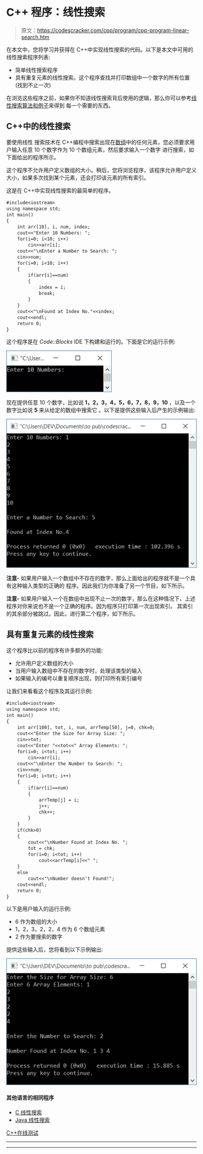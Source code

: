 # C++ 程序：线性搜索

> 原文：<https://codescracker.com/cpp/program/cpp-program-linear-search.htm>

在本文中，您将学习并获得在 C++中实现线性搜索的代码。以下是本文中可用的线性搜索程序列表:

*   简单线性搜索程序
*   具有重复元素的线性搜索。这个程序查找并打印数组中一个数字的所有位置(找到不止一次)

在浏览这些程序之前，如果你不知道线性搜索背后使用的逻辑，那么你可以参考[线性搜索算法和例子](/computer-fundamental/linear-search.htm)来得到 每一个需要的东西。

## C++中的线性搜索

要使用线性 搜索技术在 C++编程中搜索出现在[数组](/cpp/cpp-arrays.htm)中的任何元素，您必须要求用户输入任意 10 个数字作为 10 个数组元素，然后要求输入一个数字 进行搜索，如下面给出的程序所示。

这个程序不允许用户定义数组的大小。稍后，您将浏览程序，该程序允许用户定义大小，如果多次找到某个元素，还会打印该元素的所有索引。

这是在 C++中实现线性搜索的最简单的程序。

```
#include<iostream>
using namespace std;
int main()
{
    int arr[10], i, num, index;
    cout<<"Enter 10 Numbers: ";
    for(i=0; i<10; i++)
        cin>>arr[i];
    cout<<"\nEnter a Number to Search: ";
    cin>>num;
    for(i=0; i<10; i++)
    {
        if(arr[i]==num)
        {
            index = i;
            break;
        }
    }
    cout<<"\nFound at Index No."<<index;
    cout<<endl;
    return 0;
}
```

这个程序是在 *Code::Blocks* IDE 下构建和运行的。下面是它的运行示例:

![C++ program linear search](img/38bb911fabc94e23e2aab065d69a75f0.png)

现在提供任意 10 个数字，比如说 **1，2，3，4，5，6，7，8，9，10** ，以及一个数字比如说 **5** 来从给定的数组中搜索它 。以下是提供这些输入后产生的示例输出:

![linear search c++](img/355d747add69a087e519cf14b1841ee0.png)

**注意-** 如果用户输入一个数组中不存在的数字，那么上面给出的程序就不是一个具有这种输入类型的正确的 程序。因此我们为你准备了另一个节目，如下所示。

**注意-** 如果用户输入一个在数组中出现不止一次的数字，那么在这种情况下，上述 程序对你来说也不是一个正确的程序。因为程序只打印第一次出现索引。 其索引的其余部分被跳过。因此，进行第二个程序，如下所示。

## 具有重复元素的线性搜索

这个程序比以前的程序有许多额外的功能:

*   允许用户定义数组的大小
*   当用户输入数组中不存在的数字时，处理该类型的输入
*   如果输入的编号以重复顺序出现，则打印所有索引编号

让我们来看看这个程序及其运行示例:

```
#include<iostream>
using namespace std;
int main()
{
    int arr[100], tot, i, num, arrTemp[50], j=0, chk=0;
    cout<<"Enter the Size for Array Size: ";
    cin>>tot;
    cout<<"Enter "<<tot<<" Array Elements: ";
    for(i=0; i<tot; i++)
        cin>>arr[i];
    cout<<"\nEnter the Number to Search: ";
    cin>>num;
    for(i=0; i<tot; i++)
    {
        if(arr[i]==num)
        {
            arrTemp[j] = i;
            j++;
            chk++;
        }
    }
    if(chk>0)
    {
        cout<<"\nNumber Found at Index No. ";
        tot = chk;
        for(i=0; i<tot; i++)
            cout<<arrTemp[i]<<" ";
    }
    else
        cout<<"\nNumber doesn't Found!";
    cout<<endl;
    return 0;
}
```

以下是用户输入的运行示例:

*   6 作为数组的大小
*   1，2，3，2，2，4 作为 6 个数组元素
*   2 作为要搜索的数字

提供这些输入后，您将看到以下示例输出:

![c++ linear search with duplicate elements](img/b14937bae4064eba80b177ab9679cca4.png)

#### 其他语言的相同程序

*   [C 线性搜索](/c/program/c-program-linear-search.htm)
*   [Java 线性搜索](/java/program/java-program-linear-search.htm)

[C++在线测试](/exam/showtest.php?subid=3)

* * *

* * *